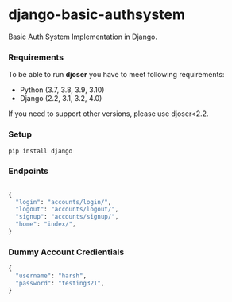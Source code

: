 # django-basic-authsystem

Basic Auth System Implementation in Django.

### Requirements

To be able to run **djoser** you have to meet following requirements:

- Python (3.7, 3.8, 3.9, 3.10)
- Django (2.2, 3.1, 3.2, 4.0)

If you need to support other versions, please use djoser<2.2.

### Setup

```python
pip install django
```

### Endpoints

```python

{
  "login": "accounts/login/",
  "logout": "accounts/logout/",
  "signup": "accounts/signup/",
  "home": "index/",
}
```

### Dummy Account Credientials

```python
{
  "username": "harsh",
  "password": "testing321",
}
```
